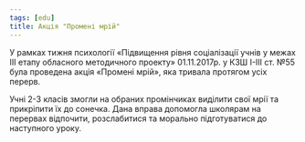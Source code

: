 ```yaml
---
tags: [edu]
title: Акція "Промені мрій"
---
```


У рамках тижня психології «Підвищення рівня соціалізації учнів у межах ІІІ етапу обласного методичного проекту» 01.11.2017р. у КЗШ І-ІІІ ст. №55 була проведена акція «Промені мрій», яка тривала протягом усіх перерв.

Учні 2-3 класів змогли на обраних промінчиках виділити свої мрії та прикріпити їх до сонечка. Дана вправа допомогла школярам на перервах відпочити, розслабитися та морально підготуватися до наступного уроку.

<slideshow id="72157686840070572"></slideshow>
